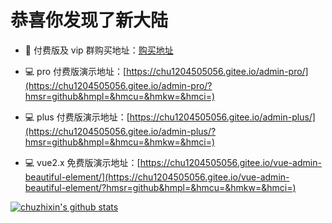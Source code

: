 # 恭喜你发现了新大陆

- 📌 付费版及 vip 群购买地址：[购买地址](https://vue-admin-beautiful.com/authorization/)

- 💻 pro 付费版演示地址：[https://chu1204505056.gitee.io/admin-pro/](https://chu1204505056.gitee.io/admin-pro/?hmsr=github&hmpl=&hmcu=&hmkw=&hmci=)

- 💻 plus 付费版演示地址：[https://chu1204505056.gitee.io/admin-plus/](https://chu1204505056.gitee.io/admin-plus/?hmsr=github&hmpl=&hmcu=&hmkw=&hmci=)

- 💻 vue2.x 免费版演示地址：[https://chu1204505056.gitee.io/vue-admin-beautiful-element/](https://chu1204505056.gitee.io/vue-admin-beautiful-element/?hmsr=github&hmpl=&hmcu=&hmkw=&hmci=)

[![chuzhixin's github stats](https://github-readme-stats.vercel.app/api?username=chuzhixin)](https://github.com/chuzhixin/vue-admin-beautiful)
